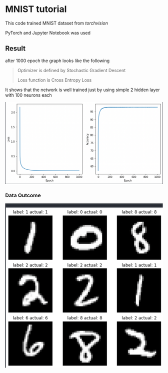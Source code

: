 # MNIST tutorial

This code trained MNIST dataset from _torchvision_

PyTorch and Jupyter Notebook was used


## Result

after 1000 epoch the graph looks like the following
> Optimizer is defined by Stochastic Gradient Descent
>
> Loss function is Cross Entropy Loss

It shows that the network is well trained just by using simple 2 hidden layer with 100 neurons each

![image](MNIST_project/outputs.png)


### Data Outcome

![image](MNIST_project/demo.png)

